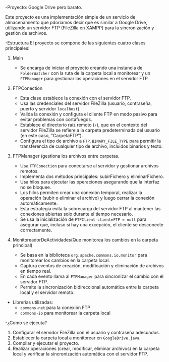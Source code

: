 -Proyecto: Google Drive pero barato.

Este proyecto es una implementación simple de un servicio de almacenamiento que pdoriamos decir que es similar a Google Drive, utilizando un servidor FTP (FileZilla en XAMPP) para la sincronización y gestión de archivos.

-Estructura
El proyecto se compone de las siguientes cuatro clases principales:

1. Main
   - Se encarga de iniciar el proyecto creando una instancia de `FolderWatcher` con la ruta de la carpeta local a monitorear y un `FTPManager` para gestionar las operaciones en el servidor FTP.

2. FTPConection
   - Esta clase establece la conexión con el servidor FTP.
   - Usa las credenciales del servidor FileZilla (usuario, contraseña, puerto y servidor `localhost`).
   - Valida la conexión y configura el cliente FTP en modo pasivo para evitar problemas con cortafuegos.
   - Establece el directorio raíz remoto (`/`), que en el contexto del servidor FileZilla se refiere a la carpeta predeterminada del usuario (en este caso, "CarpetaFTP").
   - Configura el tipo de archivo a `FTP.BINARY_FILE_TYPE` para permitir la transferencia de cualquier tipo de archivo, incluidos binarios y texto.

3. FTPManager (gestiona los archivos entre carpetas.
   - Usa `FTPConection` para conectarse al servidor y gestionar archivos remotos.
   - Implementa dos métodos principales: subirFichero y eliminarFichero.
   - Usa hilos para ejecutar las operaciones asegurando que la interfaz no se bloquee.
   - Los hilos permiten crear una conexión temporal, realizar la operación (subir o eliminar el archivo) y luego cerrar la conexión automáticamente.
   - Esta estrategia evita la sobrecarga del servidor FTP al mantener las conexiones abiertas solo durante el tiempo necesario.
   - Se usa la inicialización de `FTPClient clienteFTP = null` para asegurar que, incluso si hay una excepción, el cliente se desconecte correctamente.

4. MonitoreadorDeActividades(Que monitorea los cambios en la carpeta principal)
   - Se basa en la biblioteca `org.apache.commons.io.monitor` para monitorear los cambios en la carpeta local.
   - Captura eventos de creación, modificación y eliminación de archivos en tiempo real.
   - En cada evento llama al `FTPManager` para sincronizar el cambio con el servidor FTP.
   - Permite la sincronización bidireccional automática entre la carpeta local y el servidor remoto.


- Librerías utilizadas:
  - `commons-net` para la conexión FTP
  - `commons-io` para monitorear la carpeta local

-¿Como se ejecuta?
1. Configurar el servidor FileZilla con el usuario y contraseña adecuados.
2. Establecer la carpeta local a monitorear en `GoogleDrive.java`.
3. Compilar y ejecutar el proyecto.
4. Realizar operaciones (crear, modificar, eliminar archivos) en la carpeta local y verificar la sincronización automática con el servidor FTP.


